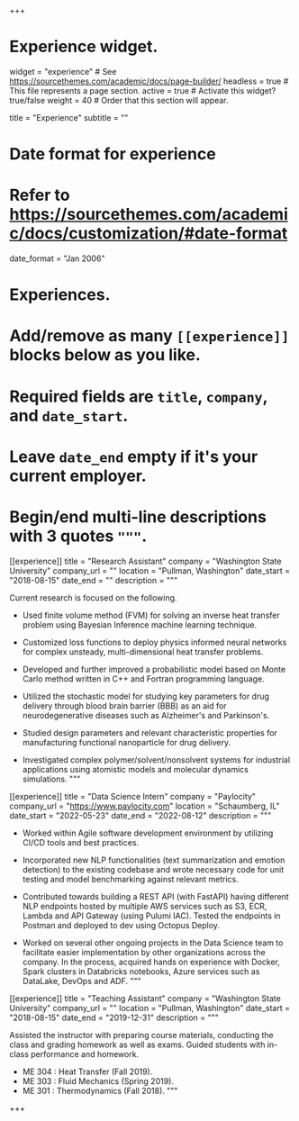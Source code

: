 +++
# Experience widget.
widget = "experience"  # See https://sourcethemes.com/academic/docs/page-builder/
headless = true  # This file represents a page section.
active = true  # Activate this widget? true/false
weight = 40  # Order that this section will appear.

title = "Experience"
subtitle = ""

# Date format for experience
#   Refer to https://sourcethemes.com/academic/docs/customization/#date-format
date_format = "Jan 2006"

# Experiences.
#   Add/remove as many `[[experience]]` blocks below as you like.
#   Required fields are `title`, `company`, and `date_start`.
#   Leave `date_end` empty if it's your current employer.
#   Begin/end multi-line descriptions with 3 quotes `"""`.

[[experience]]
  title = "Research Assistant"
  company = "Washington State University"
  company_url = ""
  location = "Pullman, Washington"
  date_start = "2018-08-15"
  date_end = ""
  description = """
  
Current research is focused on the following.

  * Used finite volume method (FVM) for solving an inverse heat transfer problem using Bayesian Inference machine learning technique.

  * Customized loss functions to deploy physics informed neural networks for complex unsteady, multi-dimensional heat transfer problems.

  * Developed and further improved a probabilistic model based on Monte Carlo method written in C++ and Fortran programming language.

  * Utilized the stochastic model for studying key parameters for drug delivery through blood brain barrier (BBB) as an aid for neurodegenerative diseases such as Alzheimer's and Parkinson's.

  * Studied design parameters and relevant characteristic properties for manufacturing functional nanoparticle for drug delivery.

  * Investigated complex polymer/solvent/nonsolvent systems for industrial applications using atomistic models and molecular dynamics simulations.
  """

[[experience]]
  title = "Data Science Intern"
  company = "Paylocity"
  company_url = "https://www.paylocity.com"
  location = "Schaumberg, IL"
  date_start = "2022-05-23"
  date_end = "2022-08-12"
  description = """
  
* Worked within Agile software development environment by utilizing CI/CD tools and best practices.

* Incorporated new NLP functionalities (text summarization and emotion detection) to the existing codebase and wrote necessary code for unit testing and model benchmarking against relevant metrics.

* Contributed towards building a REST API (with FastAPI) having different NLP endpoints hosted by multiple AWS services such as S3, ECR, Lambda and API Gateway (using Pulumi IAC). Tested the endpoints in Postman and deployed to dev using Octopus Deploy.

* Worked on several other ongoing projects in the Data Science team to facilitate easier implementation by other organizations across the company. In the process, acquired hands on experience with Docker, Spark clusters in Databricks notebooks, Azure services such as DataLake, DevOps and ADF.
  """

[[experience]]
  title = "Teaching Assistant"
  company = "Washington State University"
  company_url = ""
  location = "Pullman, Washington"
  date_start = "2018-08-15"
  date_end = "2019-12-31"
  description = """
  
Assisted the instructor with preparing course materials, conducting the class and grading homework as well as exams. Guided students with in-class performance and homework.
  
  * ME 304 : Heat Transfer (Fall 2019).
  * ME 303 : Fluid Mechanics (Spring 2019).
  * ME 301 : Thermodynamics (Fall 2018).
  """

+++
